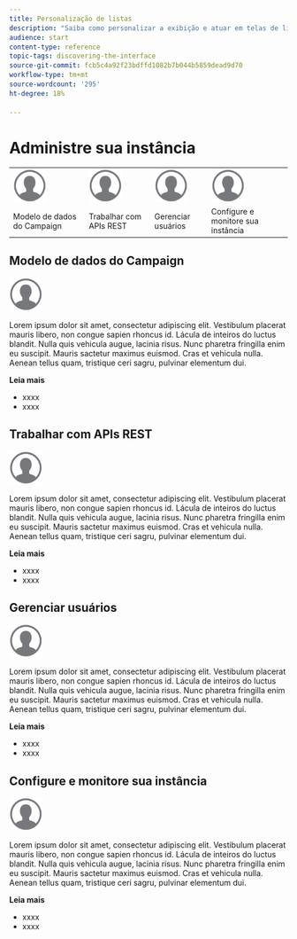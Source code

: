 ```yaml
---
title: Personalização de listas
description: "Saiba como personalizar a exibição e atuar em telas de lista no Adobe Campaign Standard: classificação, filtragem, exclusão ou duplicação de elementos. Lista as telas que exibem elementos de um ou vários recursos especificados."
audience: start
content-type: reference
topic-tags: discovering-the-interface
source-git-commit: fcb5c4a92f23bdffd1082b7b044b5859dead9d70
workflow-type: tm+mt
source-wordcount: '295'
ht-degree: 18%

---
```



# Administre sua instância

<table>
<tr>
    <td valign="top">
        <a href="../../start/using/work-with-audiences.md"><img width="60px" alt="condições" src="assets/icon_profile.svg"/></a>
    </td>
    <td valign="top">
        <a href="../../api/using/creating-a-service.md"><img width="60px" alt="condições" src="assets/icon_profile.svg"/></a>
    </td>
    <td valign="top">
        <a href="../../api/using/interacting-with-custom-resources.md"><img width="60px" alt="condições" src="assets/icon_profile.svg"/></a>
    </td>
    <td valign="top">
        <a href="../../api/using/interacting-with-marketing-history.md"><img width="60px" alt="condições" src="assets/icon_profile.svg"/></a>
    </td>
</tr>
<tr>
<td>Modelo de dados do Campaign</td>
<td>Trabalhar com APIs REST</td>
<td>Gerenciar usuários</td>
<td>Configure e monitore sua instância</td>
</tr>
</table>

## Modelo de dados do Campaign

<img width="60px" alt="condições" src="assets/icon_profile.svg"/>

Lorem ipsum dolor sit amet, consectetur adipiscing elit. Vestibulum placerat mauris libero, non congue sapien rhoncus id. Lácula de inteiros do luctus blandit. Nulla quis vehicula augue, lacinia risus. Nunc pharetra fringilla enim eu suscipit. Mauris sactetur maximus euismod. Cras et vehicula nulla. Aenean tellus quam, tristique ceri sagru, pulvinar elementum dui.

**Leia mais**

* xxxx
* xxxx

## Trabalhar com APIs REST

<img width="60px" alt="condições" src="assets/icon_profile.svg"/>

Lorem ipsum dolor sit amet, consectetur adipiscing elit. Vestibulum placerat mauris libero, non congue sapien rhoncus id. Lácula de inteiros do luctus blandit. Nulla quis vehicula augue, lacinia risus. Nunc pharetra fringilla enim eu suscipit. Mauris sactetur maximus euismod. Cras et vehicula nulla. Aenean tellus quam, tristique ceri sagru, pulvinar elementum dui.

**Leia mais**

* xxxx
* xxxx

## Gerenciar usuários

<img width="60px" alt="condições" src="assets/icon_profile.svg"/>

Lorem ipsum dolor sit amet, consectetur adipiscing elit. Vestibulum placerat mauris libero, non congue sapien rhoncus id. Lácula de inteiros do luctus blandit. Nulla quis vehicula augue, lacinia risus. Nunc pharetra fringilla enim eu suscipit. Mauris sactetur maximus euismod. Cras et vehicula nulla. Aenean tellus quam, tristique ceri sagru, pulvinar elementum dui.

**Leia mais**

* xxxx
* xxxx

## Configure e monitore sua instância

<img width="60px" alt="condições" src="assets/icon_profile.svg"/>

Lorem ipsum dolor sit amet, consectetur adipiscing elit. Vestibulum placerat mauris libero, non congue sapien rhoncus id. Lácula de inteiros do luctus blandit. Nulla quis vehicula augue, lacinia risus. Nunc pharetra fringilla enim eu suscipit. Mauris sactetur maximus euismod. Cras et vehicula nulla. Aenean tellus quam, tristique ceri sagru, pulvinar elementum dui.

**Leia mais**

* xxxx
* xxxx
